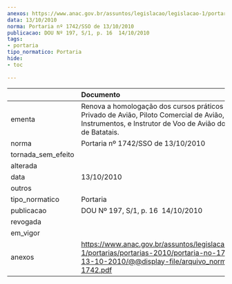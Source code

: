 ```yaml
---
anexos: https://www.anac.gov.br/assuntos/legislacao/legislacao-1/portarias/portarias-2010/portaria-no-1742-sso-de-13-10-2010/@@display-file/arquivo_norma/PA2010-1742.pdf
data: 13/10/2010
norma: Portaria nº 1742/SSO de 13/10/2010
publicacao: DOU Nº 197, S/1, p. 16  14/10/2010
tags:
- portaria
tipo_normatico: Portaria
hide: 
- toc 
 
---
```


|                    | Documento                                                                                                                                                                   |
|:-------------------|:----------------------------------------------------------------------------------------------------------------------------------------------------------------------------|
| ementa             | Renova a homologação dos cursos práticos de Piloto Privado de Avião, Piloto Comercial de Avião, Voo por Instrumentos, e Instrutor de Voo de Avião do Aeroclube de Batatais. |
| norma              | Portaria nº 1742/SSO de 13/10/2010                                                                                                                                          |
| tornada_sem_efeito |                                                                                                                                                                             |
| alterada           |                                                                                                                                                                             |
| data               | 13/10/2010                                                                                                                                                                  |
| outros             |                                                                                                                                                                             |
| tipo_normatico     | Portaria                                                                                                                                                                    |
| publicacao         | DOU Nº 197, S/1, p. 16  14/10/2010                                                                                                                                          |
| revogada           |                                                                                                                                                                             |
| em_vigor           |                                                                                                                                                                             |
| anexos             | https://www.anac.gov.br/assuntos/legislacao/legislacao-1/portarias/portarias-2010/portaria-no-1742-sso-de-13-10-2010/@@display-file/arquivo_norma/PA2010-1742.pdf           |